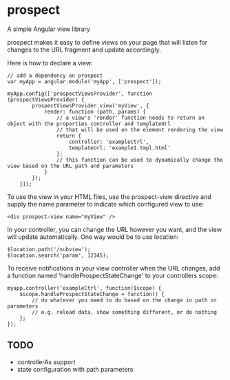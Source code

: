 # prospect
A simple Angular view library

prospect makes it easy to define views on your page that will listen for changes to the URL fragment and update accordingly.

Here is how to declare a view:
~~~~
// add a dependency on prospect
var myApp = angular.module('myApp', ['prospect']);

myApp.config(['prospectViewsProvider', function (prospectViewsProvider) {
		prospectViewsProvider.view('myView', {
			render: function (path, params) {
				// a view's 'render' function needs to return an object with the properties controller and templateUrl
				// that will be used on the element rendering the view
				return {
					controller: 'exampleCtrl',
					templateUrl: 'example1.tmpl.html'
				};
				// this function can be used to dynamically change the view based on the URL path and parameters
			}
		});
	}]);
~~~~

To use the view in your HTML files, use the prospect-view directive and supply the name parameter to indicate which configured view to use:
~~~~
<div prospect-view name="myView" />
~~~~

In your controller, you can change the URL however you want, and the view will update automatically. One way would be to use location:
~~~~
$location.path('/subview');
$location.search('param', 12345);
~~~~

To receive notifications in your view controller when the URL changes, add a function named 'handleProspectStateChange' to your controllers scope:
~~~~
myapp.controller('exampleCtrl', function($scope) {
	$scope.handleProspectStateChange = function() {
		// do whatever you need to do based on the change in path or parameters
		// e.g. reload data, show something different, or do nothing
	};
});
~~~~

## TODO
- controllerAs support
- state configuration with path parameters